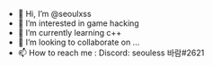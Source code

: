 - 👋 Hi, I’m @seoulxss
- 👀 I’m interested in game hacking
- 🌱 I’m currently learning c++
- 💞️ I’m looking to collaborate on ...
- 📫 How to reach me : Discord: seouless 바람#2621

<!---
seoulxss/seoulxss is a ✨ special ✨ repository because its `README.md` (this file) appears on your GitHub profile.
You can click the Preview link to take a look at your changes.
--->
